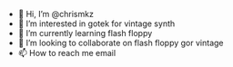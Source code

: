 - 👋 Hi, I’m @chrismkz
- 👀 I’m interested in gotek for vintage synth
- 🌱 I’m currently learning flash floppy 
- 💞️ I’m looking to collaborate on flash floppy gor vintage 
- 📫 How to reach me email

<!---
chrismkz/chrismkz is a ✨ special ✨ repository because its `README.md` (this file) appears on your GitHub profile.
You can click the Preview link to take a look at your changes.
--->
